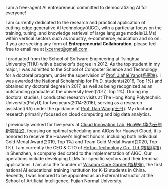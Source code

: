 I am a free-agent AI entrepreneur, committed to democratizing AI for everyone!

I am currently dedicated to the research and practical application of cutting-edge generative AI technology(AIGC), with a particular focus on the training, tuning, and knowledge retrieval of large language models(LLMs) within vertical sectors such as industry, e-commerce, education and so on. If you are seeking any form of **Entrepreneurial Collaboration**, please feel free to email me at [lxcernet@gmail.com](mailto:lxcernet@gmail.com).

I graduated from the School of Software Engineering at Tsinghua University(THU) with a bachelor's degree in 2012. As the top student in my major, I was admitted to the School of Computer Science and Technology for a doctoral program, under the supervision of [Prof. Jiahai Yang(杨家海)](https://nmgroup.tsinghua.edu.cn/yjh/). I was awarded the National Scholarship for Ph.D. students(2016, Top 1%) and obtained my doctoral degree in 2017, as well as being recognized as an outstanding graduate at the university level(2017, Top 1%). During my doctoral studies, I conducted research visits at The Hong Kong Polytechnic University(PolyU) for two years(2014-2016), serving as a research assistant(RA) under the guidance of [Prof. Dan Wang(王丹)](https://www4.comp.polyu.edu.hk/~csdwang/). My doctoral research primarily focused on cloud computing and big data analytics.

I previously worked for five years at [Cloud Innovation Lab, HuaWei(华为云创新实验室)](https://www.huaweicloud.com/lab/home.html), focusing on optimal scheduling and AIOps for Huawei Cloud, it is honored to receive the Huawei's highest honors, including both Individual Gold Medal Award(2019, Top 1%) and Team Gold Medal Award(2020, Top 1%). I am currently the CEO & CTO of [HeTao Technology Co., Ltd.(核韬科技)](https://www.corecog.cn/) in Shenzhen, a company dedicated to the implementation of AIGC. Our operations include developing LLMs for specific sectors and their terminal applications. I am also the founder of [Wisdom Core Garden(智核苑)](https://www.wcgai.com/), the first national AI educational training institution for K-12 students in China. Recently, I was honored to be appointed as an External Instructor at the School of Artificial Intelligence, Fujian Normal University.